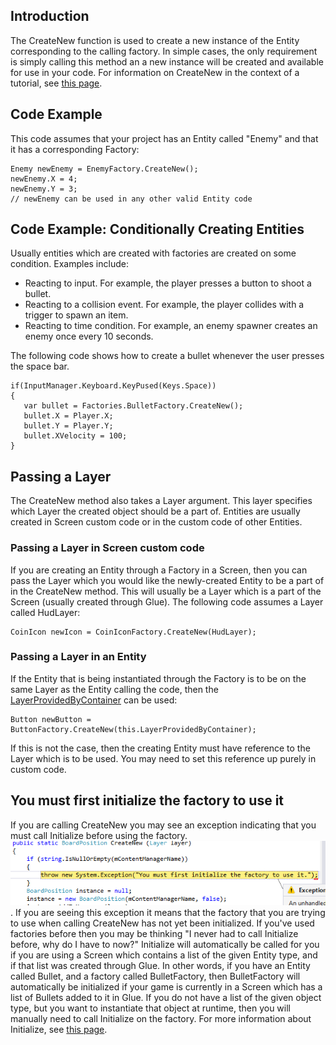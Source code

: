 ## Introduction

The CreateNew function is used to create a new instance of the Entity corresponding to the calling factory. In simple cases, the only requirement is simply calling this method an a new instance will be created and available for use in your code. For information on CreateNew in the context of a tutorial, see [this page](/frb/docs/index.php?title=Glue:Tutorials:Entities_Created_by_Other_Entities#Using_the_Factory_in_code "Glue:Tutorials:Entities Created by Other Entities").

## Code Example

This code assumes that your project has an Entity called "Enemy" and that it has a corresponding Factory:

    Enemy newEnemy = EnemyFactory.CreateNew();
    newEnemy.X = 4;
    newEnemy.Y = 3;
    // newEnemy can be used in any other valid Entity code

## Code Example: Conditionally Creating Entities

Usually entities which are created with factories are created on some condition. Examples include:

-   Reacting to input. For example, the player presses a button to shoot a bullet.
-   Reacting to a collision event. For example, the player collides with a trigger to spawn an item.
-   Reacting to time condition. For example, an enemy spawner creates an enemy once every 10 seconds.

The following code shows how to create a bullet whenever the user presses the space bar.

    if(InputManager.Keyboard.KeyPused(Keys.Space))
    {
       var bullet = Factories.BulletFactory.CreateNew();
       bullet.X = Player.X;
       bullet.Y = Player.Y;
       bullet.XVelocity = 100;
    }

## Passing a Layer

The CreateNew method also takes a Layer argument. This layer specifies which Layer the created object should be a part of. Entities are usually created in Screen custom code or in the custom code of other Entities.

### Passing a Layer in Screen custom code

If you are creating an Entity through a Factory in a Screen, then you can pass the Layer which you would like the newly-created Entity to be a part of in the CreateNew method. This will usually be a Layer which is a part of the Screen (usually created through Glue). The following code assumes a Layer called HudLayer:

    CoinIcon newIcon = CoinIconFactory.CreateNew(HudLayer);

### Passing a Layer in an Entity

If the Entity that is being instantiated through the Factory is to be on the same Layer as the Entity calling the code, then the [LayerProvidedByContainer](/frb/docs/index.php?title=Glue:Reference:Entities:LayerProvidedByContainer "Glue:Reference:Entities:LayerProvidedByContainer") can be used:

    Button newButton = ButtonFactory.CreateNew(this.LayerProvidedByContainer);

If this is not the case, then the creating Entity must have reference to the Layer which is to be used. You may need to set this reference up purely in custom code.

## You must first initialize the factory to use it

If you are calling CreateNew you may see an exception indicating that you must call Initialize before using the factory. ![CreateNewException.PNG](/media/migrated_media-CreateNewException.PNG). If you are seeing this exception it means that the factory that you are trying to use when calling CreateNew has not yet been initialized. If you've used factories before then you may be thinking "I never had to call Initialize before, why do I have to now?" Initialize will automatically be called for you if you are using a Screen which contains a list of the given Entity type, and if that list was created through Glue. In other words, if you have an Entity called Bullet, and a factory called BulletFactory, then BulletFactory will automatically be initialized if your game is currently in a Screen which has a list of Bullets added to it in Glue. If you do not have a list of the given object type, but you want to instantiate that object at runtime, then you will manually need to call Initialize on the factory. For more information about Initialize, see [this page](/frb/docs/index.php?title=Glue:Reference:Factory:Initialize "Glue:Reference:Factory:Initialize").
